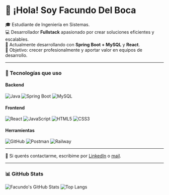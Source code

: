 # 👋 ¡Hola! Soy Facundo Del Boca

🎓 Estudiante de Ingeniería en Sistemas.  
💻 Desarrollador **Fullstack** apasionado por crear soluciones eficientes y escalables.  
🚀 Actualmente desarrollando con **Spring Boot + MySQL** y **React**.  
🎯 Objetivo: crecer profesionalmente y aportar valor en equipos de desarrollo.

---

### 🧰 Tecnologías que uso

#### Backend
![Java](https://img.shields.io/badge/Java-ED8B00?style=for-the-badge&logo=openjdk&logoColor=white)
![Spring Boot](https://img.shields.io/badge/Spring%20Boot-6DB33F?style=for-the-badge&logo=springboot&logoColor=white)
![MySQL](https://img.shields.io/badge/MySQL-00758F?style=for-the-badge&logo=mysql&logoColor=white)

#### Frontend
![React](https://img.shields.io/badge/React-20232A?style=for-the-badge&logo=react&logoColor=61DAFB)
![JavaScript](https://img.shields.io/badge/JavaScript-F7DF1E?style=for-the-badge&logo=javascript&logoColor=black)
![HTML5](https://img.shields.io/badge/HTML5-E34F26?style=for-the-badge&logo=html5&logoColor=white)
![CSS3](https://img.shields.io/badge/CSS3-1572B6?style=for-the-badge&logo=css3&logoColor=white)

#### Herramientas
![GitHub](https://img.shields.io/badge/GitHub-181717?style=for-the-badge&logo=github)
![Postman](https://img.shields.io/badge/Postman-FF6C37?style=for-the-badge&logo=postman&logoColor=white)
![Railway](https://img.shields.io/badge/Railway-0B0D0E?style=for-the-badge&logo=railway&logoColor=white)

---

💬 Si querés contactarme, escribime por [LinkedIn](https://www.linkedin.com/in/facudelboca) o [mail](mailto:facundodelboca@gmail.com).

---

### 📊 GitHub Stats
![Facundo's GitHub Stats](https://github-readme-stats.vercel.app/api?username=facudelboca&show_icons=true&theme=radical)
![Top Langs](https://github-readme-stats.vercel.app/api/top-langs/?username=facudelboca&layout=compact&theme=radical)

